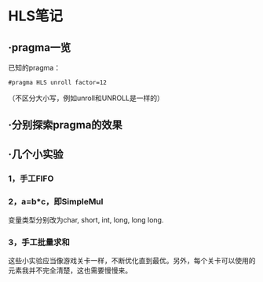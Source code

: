# HLS笔记
## ·pragma一览
已知的pragma：<br>
```
#pragma HLS unroll factor=12
```
（不区分大小写，例如unroll和UNROLL是一样的）
## ·分别探索pragma的效果
## ·几个小实验
### 1，手工FIFO
### 2，a=b*c，即SimpleMul
变量类型分别改为char, short, int, long, long long.
### 3，手工批量求和
这些小实验应当像游戏关卡一样，不断优化直到最优。另外，每个关卡可以使用的元素我并不完全清楚，这也需要慢慢来。